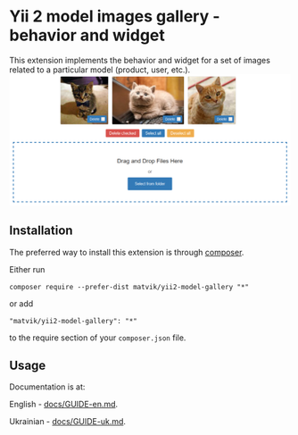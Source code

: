 Yii 2 model images gallery - behavior and widget
================================================

This extension implements the behavior and widget for a set of images related to a particular model (product, user, etc.).
![Ajax Widget](https://raw.githubusercontent.com/Matvik/yii2-model-gallery/master/docs/ajax-widget.png)

Installation
------------

The preferred way to install this extension is through [composer](http://getcomposer.org/download/).

Either run

```
composer require --prefer-dist matvik/yii2-model-gallery "*"
```

or add

```
"matvik/yii2-model-gallery": "*"
```

to the require section of your `composer.json` file.


Usage
-----

Documentation is at:

English - [docs/GUIDE-en.md](https://github.com/Matvik/yii2-model-gallery/blob/master/docs/GUIDE-en.md).

Ukrainian - [docs/GUIDE-uk.md](https://github.com/Matvik/yii2-model-gallery/blob/master/docs/GUIDE-uk.md).
